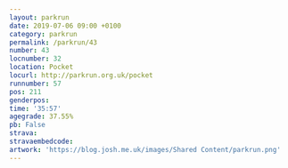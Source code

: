 ```yaml
---
layout: parkrun
date: 2019-07-06 09:00 +0100
category: parkrun
permalink: /parkrun/43
number: 43
locnumber: 32
location: Pocket
locurl: http://parkrun.org.uk/pocket
runnumber: 57
pos: 211
genderpos: 
time: '35:57'
agegrade: 37.55%
pb: False
strava: 
stravaembedcode:
artwork: 'https://blog.josh.me.uk/images/Shared Content/parkrun.png'
---
```

